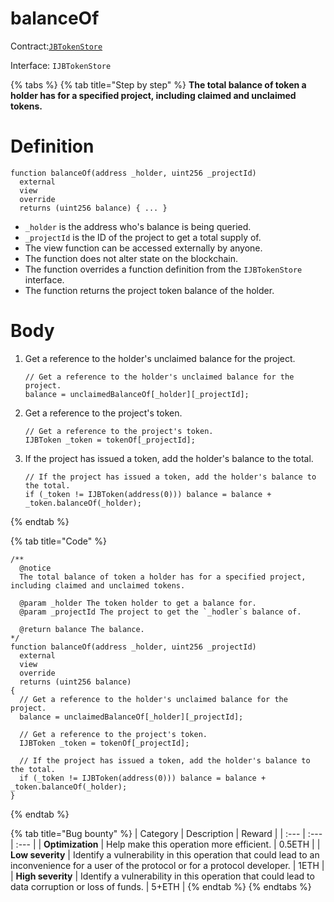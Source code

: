 # balanceOf

Contract:[`JBTokenStore`](../)​‌

Interface: `IJBTokenStore`

{% tabs %}
{% tab title="Step by step" %}
**The total balance of token a holder has for a specified project, including claimed and unclaimed tokens.**  
  
# Definition

```solidity
function balanceOf(address _holder, uint256 _projectId)
  external
  view
  override
  returns (uint256 balance) { ... }
```

* `_holder` is the address who's balance is being queried.
* `_projectId` is the ID of the project to get a total supply of.
* The view function can be accessed externally by anyone. 
* The function does not alter state on the blockchain.
* The function overrides a function definition from the `IJBTokenStore` interface.
* The function returns the project token balance of the holder.

# Body 
  
1. Get a reference to the holder's unclaimed balance for the project.

   ```solidity
   // Get a reference to the holder's unclaimed balance for the project.
   balance = unclaimedBalanceOf[_holder][_projectId];
   ```

2. Get a reference to the project's token.

   ```solidity
   // Get a reference to the project's token.
   IJBToken _token = tokenOf[_projectId];
   ```

3. If the project has issued a token, add the holder's balance to the total.

   ```solidity
   // If the project has issued a token, add the holder's balance to the total.
   if (_token != IJBToken(address(0))) balance = balance + _token.balanceOf(_holder);
   ```
{% endtab %}

{% tab title="Code" %}
```solidity
/** 
  @notice 
  The total balance of token a holder has for a specified project, including claimed and unclaimed tokens.

  @param _holder The token holder to get a balance for.
  @param _projectId The project to get the `_hodler`s balance of.

  @return balance The balance.
*/
function balanceOf(address _holder, uint256 _projectId)
  external
  view
  override
  returns (uint256 balance)
{
  // Get a reference to the holder's unclaimed balance for the project.
  balance = unclaimedBalanceOf[_holder][_projectId];

  // Get a reference to the project's token.
  IJBToken _token = tokenOf[_projectId];

  // If the project has issued a token, add the holder's balance to the total.
  if (_token != IJBToken(address(0))) balance = balance + _token.balanceOf(_holder);
}
```
{% endtab %}

{% tab title="Bug bounty" %}
| Category | Description | Reward |
| :--- | :--- | :--- |
| **Optimization** | Help make this operation more efficient. | 0.5ETH |
| **Low severity** | Identify a vulnerability in this operation that could lead to an inconvenience for a user of the protocol or for a protocol developer. | 1ETH |
| **High severity** | Identify a vulnerability in this operation that could lead to data corruption or loss of funds. | 5+ETH |
{% endtab %}
{% endtabs %}

